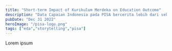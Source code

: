 ```yaml
---
title: "Short-term Impact of Kurikulum Merdeka on Education Outcome"
description: "Data Capaian Indonesia pada PISA bercerita lebih dari sekadar turun atau naiknya peringkat dan skor. Baca lebih jauh melalui laman ini."
pubDate: "Dec 31 2022"
heroImage: "/pisa-logo.png"
tags: ["eda","storytelling","pisa"]
---
```


Lorem ipsum